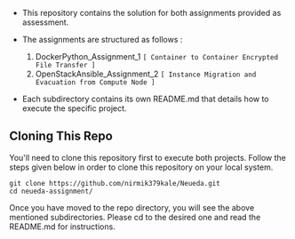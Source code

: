 - This repository contains the solution for both assignments provided as assessment.
- The assignments are structured as follows : 
    1. DockerPython_Assignment_1 `[ Container to Container Encrypted File Transfer ]`
    2. OpenStackAnsible_Assignment_2 `[ Instance Migration and Evacuation from Compute Node ]`
    
- Each subdirectory contains its own README.md that details how to execute the specific project.

## Cloning This Repo

You'll need to clone this repository first to execute both projects. Follow the steps given below in order to clone this repository on your local system.


```
git clone https://github.com/nirmik379kale/Neueda.git
cd neueda-assignment/
```

Once you have moved to the repo directory, you will see the above mentioned subdirectories. Please cd to the desired one and read the README.md for instructions.
